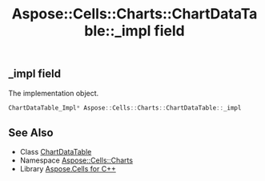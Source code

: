﻿---
title: Aspose::Cells::Charts::ChartDataTable::_impl field
linktitle: _impl
second_title: Aspose.Cells for C++ API Reference
description: 'Aspose::Cells::Charts::ChartDataTable::_impl field. The implementation object in C++.'
type: docs
weight: 2000
url: /cpp/aspose.cells.charts/chartdatatable/_impl/
---
## _impl field


The implementation object.

```cpp
ChartDataTable_Impl* Aspose::Cells::Charts::ChartDataTable::_impl
```

## See Also

* Class [ChartDataTable](../)
* Namespace [Aspose::Cells::Charts](../../)
* Library [Aspose.Cells for C++](../../../)
